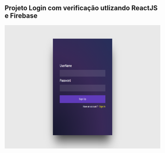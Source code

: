 ## Projeto Login com verificação utlizando ReactJS e Firebase


<img src="https://github.com/mattheussAL/login-react-firebase/blob/main/.github/login.PNG" width="800" height="400">
